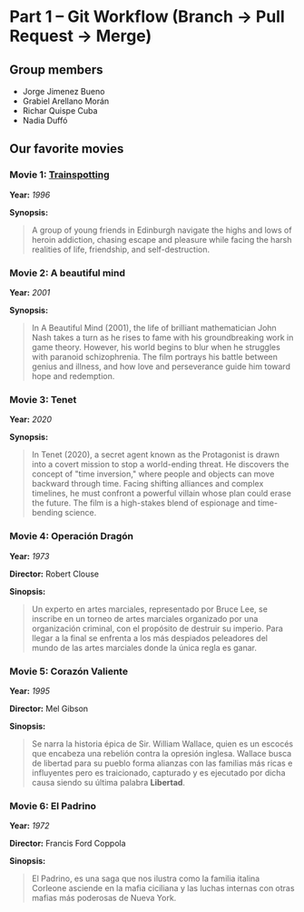 # Part 1 – Git Workflow (Branch → Pull Request → Merge)

## Group members
  - Jorge Jimenez Bueno
  - Grabiel Arellano Morán
  - Richar Quispe Cuba
  - Nadia Duffó

## Our favorite movies

### Movie 1: [Trainspotting](https://www.imdb.com/title/tt0117951/)
**Year:** *1996*

**Synopsis:**

> A group of young friends in Edinburgh navigate the highs and lows of heroin addiction, chasing escape and pleasure while facing the harsh realities of life, friendship, and self-destruction.

### Movie 2: A beautiful mind
**Year:** *2001*

**Synopsis:**
> In A Beautiful Mind (2001), the life of brilliant mathematician John Nash takes a turn as he rises to fame with his groundbreaking work in game theory. However, his world begins to blur when he struggles with paranoid schizophrenia. The film portrays his battle between genius and illness, and how love and perseverance guide him toward hope and redemption.

### Movie 3: Tenet

**Year:** *2020*  

**Synopsis:**  
> In Tenet (2020), a secret agent known as the Protagonist is drawn into a covert mission to stop a world-ending threat. He discovers the concept of "time inversion," where people and objects can move backward through time. Facing shifting alliances and complex timelines, he must confront a powerful villain whose plan could erase the future. The film is a high-stakes blend of espionage and time-bending science.  

### Movie 4: **Operación Dragón**

**Year:** *1973*

**Director:** Robert Clouse

**Sinopsis:**
> Un experto en artes marciales, representado por Bruce Lee, se inscribe en un torneo de artes marciales organizado por una organización criminal,
con el propósito de destruir su imperio. Para llegar a la final se enfrenta a los más despiados peleadores del mundo de las artes marciales donde la única regla es ganar.

### Movie 5: **Corazón Valiente**

**Year:** *1995*

**Director:** Mel Gibson  

**Sinopsis:**
>Se narra la historia épica de Sir. William Wallace, quien es un escocés que encabeza una rebelión contra la opresión inglesa. Wallace busca de libertad
para su pueblo forma alianzas con las familias más ricas e influyentes pero es traicionado, capturado y es ejecutado por dicha causa siendo su última palabra **Libertad**.  

### Movie 6: **El Padrino** 

**Year:** *1972*

**Director:** Francis Ford Coppola  

**Sinopsis:** 
> El Padrino, es una saga que nos ilustra como la familia italina Corleone asciende en la mafia ciciliana y las luchas internas con otras mafias más
poderosas de Nueva York.  
